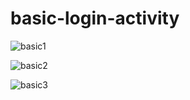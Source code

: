 # basic-login-activity
![basic1](https://user-images.githubusercontent.com/84614724/119656616-83050880-be48-11eb-8597-6c403f2406e7.jpeg)


![basic2](https://user-images.githubusercontent.com/84614724/119656823-c19ac300-be48-11eb-94b7-d843fcb5c5dd.jpeg)

![basic3](https://user-images.githubusercontent.com/84614724/119656881-da0add80-be48-11eb-90e2-86018624e4bb.jpeg)

